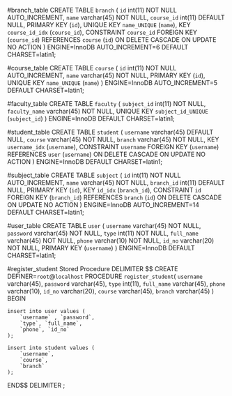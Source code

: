 #branch_table
CREATE TABLE `branch` (
  `id` int(11) NOT NULL AUTO_INCREMENT,
  `name` varchar(45) NOT NULL,
  `course_id` int(11) DEFAULT NULL,
  PRIMARY KEY (`id`),
  UNIQUE KEY `name_UNIQUE` (`name`),
  KEY `course_id_idx` (`course_id`),
  CONSTRAINT `course_id` FOREIGN KEY (`course_id`) REFERENCES `course` (`id`) ON DELETE CASCADE ON UPDATE NO ACTION
) ENGINE=InnoDB AUTO_INCREMENT=6 DEFAULT CHARSET=latin1;


#course_table
CREATE TABLE `course` (
  `id` int(11) NOT NULL AUTO_INCREMENT,
  `name` varchar(45) NOT NULL,
  PRIMARY KEY (`id`),
  UNIQUE KEY `name_UNIQUE` (`name`)
) ENGINE=InnoDB AUTO_INCREMENT=5 DEFAULT CHARSET=latin1;


#faculty_table
CREATE TABLE `faculty` (
  `subject_id` int(11) NOT NULL,
  `faculty_name` varchar(45) NOT NULL,
  UNIQUE KEY `subject_id_UNIQUE` (`subject_id`)
) ENGINE=InnoDB DEFAULT CHARSET=latin1;


#student_table
CREATE TABLE `student` (
  `username` varchar(45) DEFAULT NULL,
  `course` varchar(45) NOT NULL,
  `branch` varchar(45) NOT NULL,
  KEY `username_idx` (`username`),
  CONSTRAINT `username` FOREIGN KEY (`username`) REFERENCES `user` (`username`) ON DELETE CASCADE ON UPDATE NO ACTION
) ENGINE=InnoDB DEFAULT CHARSET=latin1;


#subject_table
CREATE TABLE `subject` (
  `id` int(11) NOT NULL AUTO_INCREMENT,
  `name` varchar(45) NOT NULL,
  `branch_id` int(11) DEFAULT NULL,
  PRIMARY KEY (`id`),
  KEY `id_idx` (`branch_id`),
  CONSTRAINT `id` FOREIGN KEY (`branch_id`) REFERENCES `branch` (`id`) ON DELETE CASCADE ON UPDATE NO ACTION
) ENGINE=InnoDB AUTO_INCREMENT=14 DEFAULT CHARSET=latin1;


#user_table
CREATE TABLE `user` (
  `username` varchar(45) NOT NULL,
  `password` varchar(45) NOT NULL,
  `type` int(11) NOT NULL,
  `full_name` varchar(45) NOT NULL,
  `phone` varchar(10) NOT NULL,
  `id_no` varchar(20) NOT NULL,
  PRIMARY KEY (`username`)
) ENGINE=InnoDB DEFAULT CHARSET=latin1;



#register_student Stored Procedure
DELIMITER $$
CREATE DEFINER=`root`@`localhost` PROCEDURE `register_student`(
  `username` varchar(45),
  `password` varchar(45),
  `type` int(11),
  `full_name` varchar(45),
  `phone` varchar(10),
  `id_no` varchar(20),
  `course` varchar(45),
  `branch` varchar(45)
)
BEGIN
	
    insert into user values (
		`username` , `password`, 
		`type`, `full_name`,
		`phone`, `id_no`
    );
    
    insert into student values (
		`username`, 
        `course`, 
        `branch`
	);
    
END$$
DELIMITER ;


